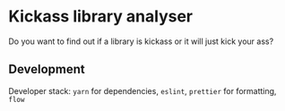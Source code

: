# Kickass library analyser

Do you want to find out if a library is kickass or it will just kick your ass?

## Development
Developer stack: `yarn` for dependencies, `eslint`, `prettier` for formatting, `flow`
